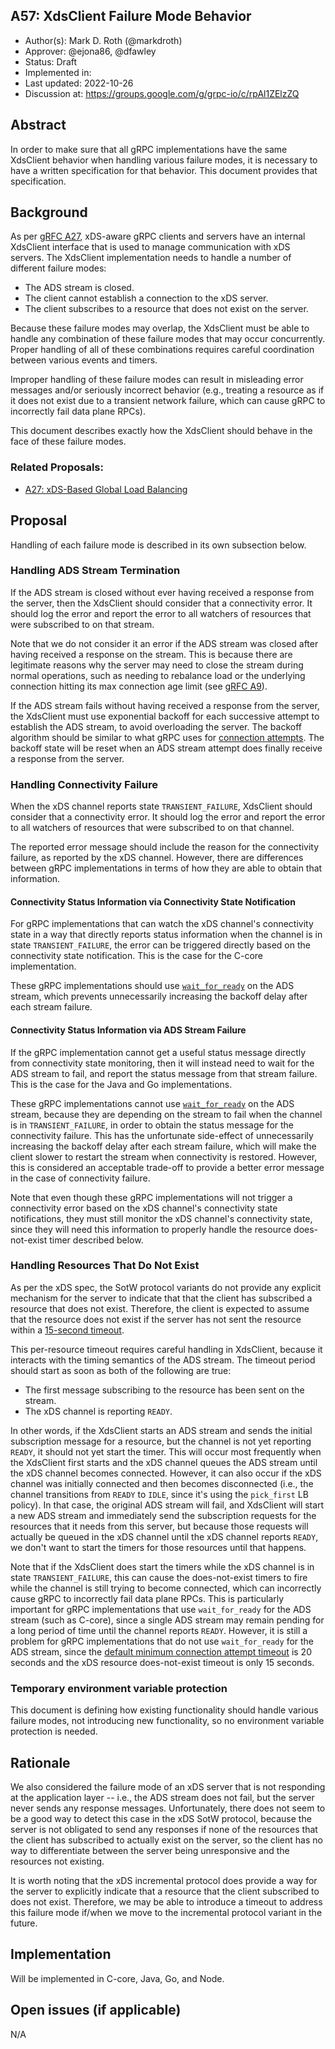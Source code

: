 A57: XdsClient Failure Mode Behavior
----
* Author(s): Mark D. Roth (@markdroth)
* Approver: @ejona86, @dfawley
* Status: Draft
* Implemented in: 
* Last updated: 2022-10-26
* Discussion at: https://groups.google.com/g/grpc-io/c/rpAl1ZElzZQ

## Abstract

In order to make sure that all gRPC implementations have the same
XdsClient behavior when handling various failure modes, it is necessary
to have a written specification for that behavior.  This document provides
that specification.

## Background

As per [gRFC A27][A27], xDS-aware gRPC clients and servers have an
internal XdsClient interface that is used to manage communication with
xDS servers.  The XdsClient implementation needs to handle a number of
different failure modes:

- The ADS stream is closed.
- The client cannot establish a connection to the xDS server.
- The client subscribes to a resource that does not exist on the server.

Because these failure modes may overlap, the XdsClient must be able to
handle any combination of these failure modes that may occur concurrently.
Proper handling of all of these combinations requires careful
coordination between various events and timers.

Improper handling of these failure modes can result in misleading error
messages and/or seriously incorrect behavior (e.g., treating a resource
as if it does not exist due to a transient network failure, which can
cause gRPC to incorrectly fail data plane RPCs).

This document describes exactly how the XdsClient should behave in the
face of these failure modes.

### Related Proposals:
* [A27: xDS-Based Global Load Balancing][A27]

[A27]: A27-xds-global-load-balancing.md

## Proposal

Handling of each failure mode is described in its own subsection below.

### Handling ADS Stream Termination

If the ADS stream is closed without ever having received a response from
the server, then the XdsClient should consider that a connectivity
error.  It should log the error and report the error to all watchers of
resources that were subscribed to on that stream.

Note that we do not consider it an error if the ADS stream was closed
after having received a response on the stream.  This is because there
are legitimate reasons why the server may need to close the stream
during normal operations, such as needing to rebalance load or the
underlying connection hitting its max connection age limit (see [gRFC
A9](A9-server-side-conn-mgt.md)).

If the ADS stream fails without having received a response from the
server, the XdsClient must use exponential backoff for each successive
attempt to establish the ADS stream, to avoid overloading the server.
The backoff algorithm should be similar to what gRPC uses for [connection
attempts](https://github.com/grpc/grpc/blob/master/doc/connection-backoff.md).
The backoff state will be reset when an ADS stream attempt does finally
receive a response from the server.

### Handling Connectivity Failure

When the xDS channel reports state `TRANSIENT_FAILURE`, XdsClient should
consider that a connectivity error.  It should log the error and report the
error to all watchers of resources that were subscribed to on that channel.

The reported error message should include the reason for the connectivity
failure, as reported by the xDS channel.  However, there are differences
between gRPC implementations in terms of how they are able to obtain
that information.

#### Connectivity Status Information via Connectivity State Notification

For gRPC implementations that can watch the xDS channel's connectivity state
in a way that directly reports status information when the channel is in
state `TRANSIENT_FAILURE`, the error can be triggered directly based on the
connectivity state notification.  This is the case for the C-core
implementation.

These gRPC implementations should use
[`wait_for_ready`](https://github.com/grpc/grpc/blob/master/doc/wait-for-ready.md)
on the ADS stream, which prevents unnecessarily increasing the backoff
delay after each stream failure.

#### Connectivity Status Information via ADS Stream Failure

If the gRPC implementation cannot get a useful status message directly
from connectivity state monitoring, then it will instead need to wait for
the ADS stream to fail, and report the status message from that stream
failure.  This is the case for the Java and Go implementations.

These gRPC implementations cannot use
[`wait_for_ready`](https://github.com/grpc/grpc/blob/master/doc/wait-for-ready.md)
on the ADS stream, because they are depending on the stream to fail when
the channel is in `TRANSIENT_FAILURE`, in order to obtain the status
message for the connectivity failure.  This has the unfortunate
side-effect of unnecessarily increasing the backoff delay after each
stream failure, which will make the client slower to restart the stream
when connectivity is restored.  However, this is considered an
acceptable trade-off to provide a better error message in the case of
connectivity failure.

Note that even though these gRPC implementations will not trigger a
connectivity error based on the xDS channel's connectivity state
notifications, they must still monitor the xDS channel's connectivity
state, since they will need this information to properly handle the
resource does-not-exist timer described below.

### Handling Resources That Do Not Exist

As per the xDS spec, the SotW protocol variants do not provide any
explicit mechanism for the server to indicate that that the client has
subscribed a resource that does not exist.  Therefore, the client is
expected to assume that the resource does not exist if the server has
not sent the resource within a [15-second
timeout](https://www.envoyproxy.io/docs/envoy/latest/api-docs/xds_protocol#knowing-when-a-requested-resource-does-not-exist).

This per-resource timeout requires careful handling in XdsClient, because
it interacts with the timing semantics of the ADS stream.  The timeout
period should start as soon as both of the following are true:

- The first message subscribing to the resource has been sent on the stream.
- The xDS channel is reporting `READY`.

In other words, if the XdsClient starts an ADS stream and sends the initial
subscription message for a resource, but the channel is not yet reporting
`READY`, it should not yet start the timer.  This will occur most frequently
when the XdsClient first starts and the xDS channel queues the ADS stream
until the xDS channel becomes connected.  However, it can also occur if
the xDS channel was initially connected and then becomes disconnected (i.e.,
the channel transitions from `READY` to `IDLE`, since it's using the
`pick_first` LB policy).  In that case, the original ADS stream will fail,
and XdsClient will start a new ADS stream and immediately send the
subscription requests for the resources that it needs from this server,
but because those requests will actually be queued in the xDS channel until
the xDS channel reports `READY`, we don't want to start the timers for those
resources until that happens.

Note that if the XdsClient does start the timers while the xDS channel
is in state `TRANSIENT_FAILURE`, this can cause the does-not-exist
timers to fire while the channel is still trying to become connected,
which can incorrectly cause gRPC to incorrectly fail data plane RPCs.
This is particularly important for gRPC implementations that use
`wait_for_ready` for the ADS stream (such as C-core), since a single ADS
stream may remain pending for a long period of time until the channel
reports `READY`.  However, it is still a problem for gRPC
implementations that do not use `wait_for_ready` for the ADS stream,
since the [default minimum connection attempt
timeout](https://github.com/grpc/grpc/blob/master/doc/connection-backoff.md)
is 20 seconds and the xDS resource does-not-exist timeout is only 15
seconds.

### Temporary environment variable protection

This document is defining how existing functionality should handle
various failure modes, not introducing new functionality, so no environment
variable protection is needed.

## Rationale

We also considered the failure mode of an xDS server that is not
responding at the application layer -- i.e., the ADS stream does not
fail, but the server never sends any response messages.  Unfortunately,
there does not seem to be a good way to detect this case in the xDS SotW
protocol, because the server is not obligated to send any responses if
none of the resources that the client has subscribed to actually exist
on the server, so the client has no way to differentiate between the
server being unresponsive and the resources not existing.

It is worth noting that the xDS incremental protocol does provide a way
for the server to explicitly indicate that a resource that the client
subscribed to does not exist.  Therefore, we may be able to introduce a
timeout to address this failure mode if/when we move to the incremental
protocol variant in the future.

## Implementation

Will be implemented in C-core, Java, Go, and Node.

## Open issues (if applicable)

N/A
